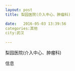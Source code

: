 ```yaml
--- 
layout: post 
title: 梨园医院(介入中心、肿瘤科)

date:   2016-05-03 13:39:56 
categories:其他  
city:武汉
  
--- 
```

   
梨园医院(介入中心、肿瘤科)

信息

